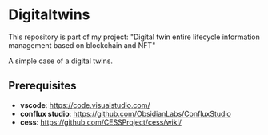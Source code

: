 # Digitaltwins
This repository is part of my project: "Digital twin entire lifecycle information management based on blockchain and NFT" 

 A simple case of a digital twins.
 
## Prerequisites
- **vscode**: https://code.visualstudio.com/
- **conflux studio**: https://github.com/ObsidianLabs/ConfluxStudio
- **cess**: https://github.com/CESSProject/cess/wiki/
